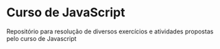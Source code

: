 # Curso de JavaScript
 Repositório para resolução de diversos exercícios e atividades propostas pelo curso de Javascript
